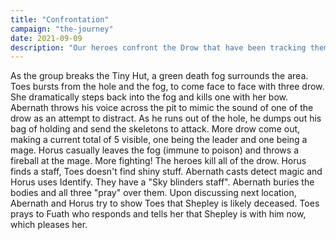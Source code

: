 ```yaml
---
title: "Confrontation"
campaign: "the-journey"
date: 2021-09-09
description: "Our heroes confront the Drow that have been tracking them"
---
```


As the group breaks the Tiny Hut, a green death fog surrounds the area. Toes bursts from the hole and the fog, to come face to face with three drow. She dramatically steps back into the fog and kills one with her bow. Abernath throws his voice across the pit to mimic the sound of one of the drow as an attempt to distract. As he runs out of the hole, he dumps out his bag of holding and send the skeletons to attack. More drow come out, making a current total of 5 visible, one being the leader and one being a mage. Horus casually leaves the fog (immune to poison) and throws a fireball at the mage. More fighting! The heroes kill all of the drow. Horus finds a staff, Toes doesn't find shiny stuff. Abernath casts detect magic and Horus uses Identify. They have a "Sky blinders staff". Abernath buries the bodies and all three "pray" over them. Upon discussing next location, Abernath and Horus try to show Toes that Shepley is likely deceased. Toes prays to Fuath who responds and tells her that Shepley is with him now, which pleases her. 